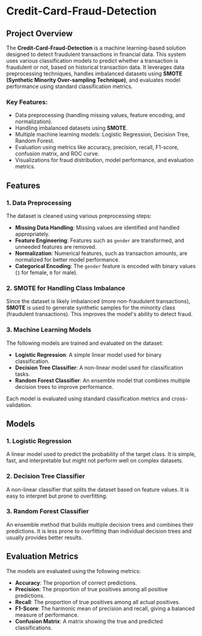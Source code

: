 # Credit-Card-Fraud-Detection

## Project Overview

The **Credit-Card-Fraud-Detection** is a machine learning-based solution designed to detect fraudulent transactions in financial data. This system uses various classification models to predict whether a transaction is fraudulent or not, based on historical transaction data. It leverages data preprocessing techniques, handles imbalanced datasets using **SMOTE (Synthetic Minority Over-sampling Technique)**, and evaluates model performance using standard classification metrics.

### Key Features:
- Data preprocessing (handling missing values, feature encoding, and normalization).
- Handling imbalanced datasets using **SMOTE**.
- Multiple machine learning models: Logistic Regression, Decision Tree, Random Forest.
- Evaluation using metrics like accuracy, precision, recall, F1-score, confusion matrix, and ROC curve.
- Visualizations for fraud distribution, model performance, and evaluation metrics.

## Features

### 1. Data Preprocessing
The dataset is cleaned using various preprocessing steps:

- **Missing Data Handling**: Missing values are identified and handled appropriately.
- **Feature Engineering**: Features such as `gender` are transformed, and unneeded features are removed.
- **Normalization**: Numerical features, such as transaction amounts, are normalized for better model performance.
- **Categorical Encoding**: The `gender` feature is encoded with binary values (`1` for female, `0` for male).

### 2. SMOTE for Handling Class Imbalance
Since the dataset is likely imbalanced (more non-fraudulent transactions), **SMOTE** is used to generate synthetic samples for the minority class (fraudulent transactions). This improves the model's ability to detect fraud.

### 3. Machine Learning Models
The following models are trained and evaluated on the dataset:

- **Logistic Regression**: A simple linear model used for binary classification.
- **Decision Tree Classifier**: A non-linear model used for classification tasks.
- **Random Forest Classifier**: An ensemble model that combines multiple decision trees to improve performance.

Each model is evaluated using standard classification metrics and cross-validation.

## Models

### 1. Logistic Regression
A linear model used to predict the probability of the target class. It is simple, fast, and interpretable but might not perform well on complex datasets.

### 2. Decision Tree Classifier
A non-linear classifier that splits the dataset based on feature values. It is easy to interpret but prone to overfitting.

### 3. Random Forest Classifier
An ensemble method that builds multiple decision trees and combines their predictions. It is less prone to overfitting than individual decision trees and usually provides better results.

## Evaluation Metrics

The models are evaluated using the following metrics:

- **Accuracy**: The proportion of correct predictions.
- **Precision**: The proportion of true positives among all positive predictions.
- **Recall**: The proportion of true positives among all actual positives.
- **F1-Score**: The harmonic mean of precision and recall, giving a balanced measure of performance.
- **Confusion Matrix**: A matrix showing the true and predicted classifications.

